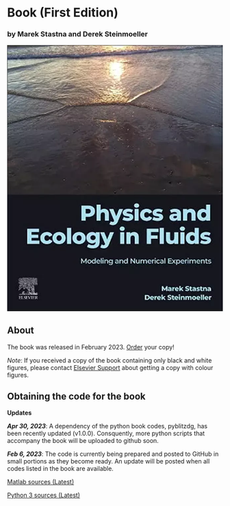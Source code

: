 # Book (First Edition)
### by Marek Stastna and Derek Steinmoeller

![Physics and Ecology in Fluids - Book Front Cover](cover.webp "Book Cover")


## About

The book was released in February 2023. [Order](https://a.co/d/9lnHn0J) your copy!

*Note*:  If you received a copy of the book containing only black and white figures, please contact [Elsevier Support](https://www.elsevier.com/support) about getting a copy with colour figures.

## Obtaining the code for the book

**Updates**

***Apr 30, 2023***: A dependency of the python book codes, pyblitzdg, has been recently updated (v1.0.0). Consquently, more python scripts that accompany the book will be uploaded to github soon.

***Feb 6, 2023***: The code is currently being prepared and posted to GitHub in small portions as they become ready. An update will be posted when all codes listed in the book are available.

[Matlab sources (Latest)](https://github.com/PhysEcoFluids/matlab-codes)

[Python 3 sources (Latest)](https://github.com/PhysEcoFluids/python-codes)

